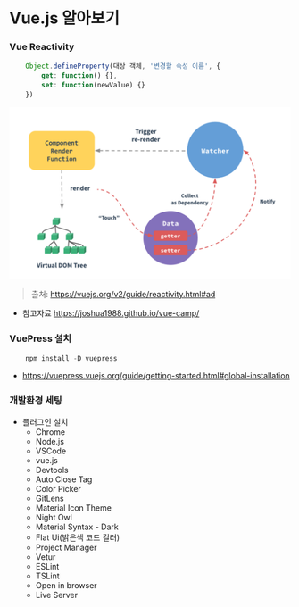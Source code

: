 # Vue.js 알아보기

### Vue Reactivity
```js
    Object.defineProperty(대상 객체, '변경할 속성 이름', {
        get: function() {},
        set: function(newValue) {}
    })
```
<img src='vue_reactivity.png' />

> 출처: https://vuejs.org/v2/guide/reactivity.html#ad

- 참고자료
    <https://joshua1988.github.io/vue-camp/>

### VuePress 설치
```js
    npm install -D vuepress
```
- <https://vuepress.vuejs.org/guide/getting-started.html#global-installation>

### 개발환경 세팅
- 플러그인 설치
    - Chrome
    - Node.js
    - VSCode
    - vue.js
    - Devtools 
    - Auto Close Tag
    - Color Picker
    - GitLens
    - Material Icon Theme
    - Night Owl
    - Material Syntax - Dark
    - Flat Ui(밝은색 코드 컬러)
    - Project Manager
    - Vetur
    - ESLint
    - TSLint
    - Open in browser
    - Live Server
